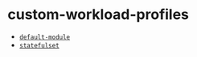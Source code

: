 # custom-workload-profiles

- [`default-module`](./default-module/)
- [`statefulset`](./statefulset/)